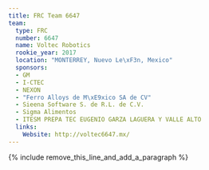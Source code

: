 ```yaml
---
title: FRC Team 6647
team:
  type: FRC
  number: 6647
  name: Voltec Robotics
  rookie_year: 2017
  location: "MONTERREY, Nuevo Le\xF3n, Mexico"
  sponsors:
  - GM
  - I-CTEC
  - NEXON
  - "Ferro Alloys de M\xE9xico SA de CV"
  - Sieena Software S. de R.L. de C.V.
  - Sigma Alimentos
  - ITESM PREPA TEC EUGENIO GARZA LAGUERA Y VALLE ALTO
  links:
    Website: http://voltec6647.mx/
---
```


{% include remove_this_line_and_add_a_paragraph %}